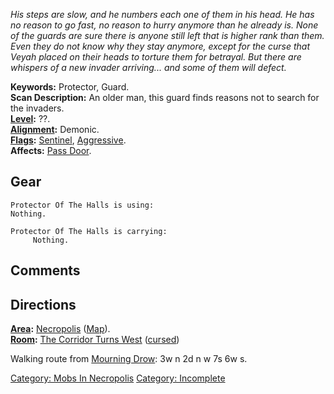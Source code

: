 *His steps are slow, and he numbers each one of them in his head. He has
no reason to go fast, no reason to hurry anymore than he already is.
None of the guards are sure there is anyone still left that is higher
rank than them. Even they do not know why they stay anymore, except for
the curse that Veyah placed on their heads to torture them for betrayal.
But there are whispers of a new invader arriving... and some of them
will defect.*

**Keywords:** Protector, Guard.  
**Scan Description:** An older man, this guard finds reasons not to
search for the invaders.  
**[Level](Level "wikilink"):** ??.  
**[Alignment](Alignment "wikilink"):** Demonic.  
**[Flags](:Category:_Mob_Types "wikilink"):**
[Sentinel](Sentinel_Mobs "wikilink"),
[Aggressive](Aggressive_Mobs "wikilink").  
**Affects:** [Pass Door](Pass_Door "wikilink").  

## Gear

`Protector Of The Halls is using:`  
`Nothing.`

`Protector Of The Halls is carrying:`  
`     Nothing.`

## Comments

## Directions

**[Area](:Category:_Areas "wikilink"):**
[Necropolis](:Category:_Necropolis "wikilink")
([Map](Necropolis_Map "wikilink")).  
**[Room](:Category:_Rooms "wikilink"):** [The Corridor Turns
West](The_Corridor_Turns_West_(Necropolis) "wikilink")
([cursed](Cursed_Rooms "wikilink"))

Walking route from [Mourning Drow](Mourning_Drow "wikilink"): 3w n 2d n
w 7s 6w s.

[Category: Mobs In Necropolis](Category:_Mobs_In_Necropolis "wikilink")
[Category: Incomplete](Category:_Incomplete "wikilink")

